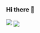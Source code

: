 ### Hi there 🔭 
![](https://cdn.discordapp.com/emojis/816008155623587860.gif?v=1)
<img align="center" src="https://github-readme-stats.vercel.app/api/<CARD_TYPE>/?username=<USERNAME>&theme=<THEME_NAME>" />


